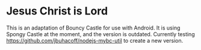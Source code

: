 # Jesus Christ is Lord

This is an adaptation of Bouncy Castle for use with Android. It is using Spongy Castle at the moment, and the version is outdated.
Currently testing https://github.com/jbuhacoff/nodejs-mybc-util to create a new version. 
